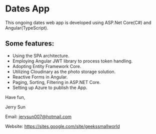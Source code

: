 # Dates App

This ongoing dates web app is developed using ASP.Net Core(C#) and Angular(TypeScript).

## Some features:
- Using the SPA architecture.
- Employing Angular JWT library to process token handling.
- Adopting Entity Framework Core.
- Utilizing Cloudinary as the photo storage solution.
- Reactive Forms in Angular.
- Paging, Sorting, Filtering in ASP.NET Core.
- Setting up Azure to publish the App.

Have fun,

Jerry Sun

Email:    jerysun007@hotmail.com

Website:  https://sites.google.com/site/geekssmallworld